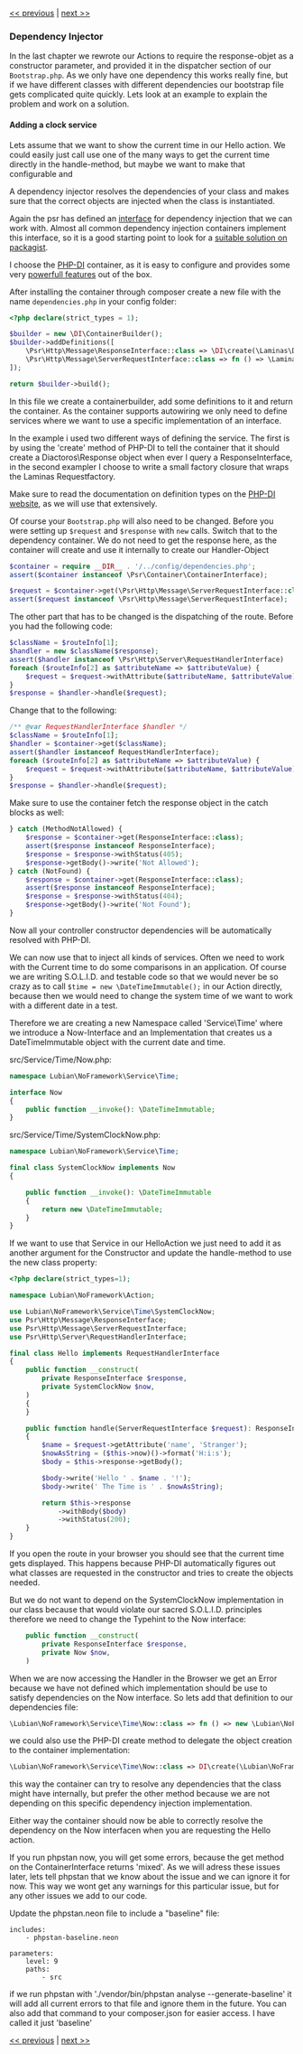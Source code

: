 [<< previous](08-inversion-of-control.md) | [next >>](10-invoker.md)

### Dependency Injector

In the last chapter we rewrote our Actions to require the response-objet as a constructor parameter, and provided it
in the dispatcher section of our `Bootstrap.php`. As we only have one dependency this works really fine, but if we have
different classes with different dependencies our bootstrap file gets complicated quite quickly. Lets look at an example
to explain the problem and work on a solution.

#### Adding a clock service

Lets assume that we want to show the current time in our Hello action. We could easily just call use one of the many
ways to get the current time directly in the handle-method, but maybe we want to make that configurable and 

A dependency injector resolves the dependencies of your class and makes sure that the correct objects are injected when
the class is instantiated.

Again the psr has defined an [interface](https://www.php-fig.org/psr/psr-11/) for dependency injection that we can work
with. Almost all common dependency injection containers implement this interface, so it is a good starting point to look
for a [suitable solution on packagist](https://packagist.org/providers/psr/container-implementation).

I choose the [PHP-DI](https://packagist.org/packages/php-di/php-di) container, as it is easy to configure and provides some very [powerfull features](https://php-di.org/#autowiring) 
out of the box.

After installing the container through composer create a new file with the name `dependencies.php` in your config folder:

```php
<?php declare(strict_types = 1);

$builder = new \DI\ContainerBuilder();
$builder->addDefinitions([
    \Psr\Http\Message\ResponseInterface::class => \DI\create(\Laminas\Diactoros\Response::class),
    \Psr\Http\Message\ServerRequestInterface::class => fn () => \Laminas\Diactoros\ServerRequestFactory::fromGlobals(),
]);

return $builder->build();
```

In this file we create a containerbuilder, add some definitions to it and return the container.
As the container supports autowiring we only need to define services where we want to use a specific implementation of
an interface.

In the example i used two different ways of defining the service. The first is by using the 'create' method of PHP-DI to
tell the container that it should create a Diactoros\Response object when ever I query a ResponseInterface, in the second
exampler I choose to write a small factory closure that wraps the Laminas Requestfactory. 

Make sure to read the documentation on definition types on the [PHP-DI website](https://php-di.org/doc/php-definitions.html#definition-types),
as we will use that extensively.

Of course your `Bootstrap.php` will also need to be changed. Before you were setting up `$request` and `$response` with `new` calls. Switch that to the dependency container. We do not need to get the response here, as the container will create and use it internally
to create our Handler-Object

```php
$container = require __DIR__ . '/../config/dependencies.php';
assert($container instanceof \Psr\Container\ContainerInterface);

$request = $container->get(\Psr\Http\Message\ServerRequestInterface::class);
assert($request instanceof \Psr\Http\Message\ServerRequestInterface);
```

The other part that has to be changed is the dispatching of the route. Before you had the following code:

```php
$className = $routeInfo[1];
$handler = new $className($response);
assert($handler instanceof \Psr\Http\Server\RequestHandlerInterface)
foreach ($routeInfo[2] as $attributeName => $attributeValue) {
    $request = $request->withAttribute($attributeName, $attributeValue);
}
$response = $handler->handle($request);
```

Change that to the following:

```php
/** @var RequestHandlerInterface $handler */
$className = $routeInfo[1];
$handler = $container->get($className);
assert($handler instanceof RequestHandlerInterface);
foreach ($routeInfo[2] as $attributeName => $attributeValue) {
    $request = $request->withAttribute($attributeName, $attributeValue);
}
$response = $handler->handle($request);
```

Make sure to use the container fetch the response object in the catch blocks as well:

```php
} catch (MethodNotAllowed) {
    $response = $container->get(ResponseInterface::class);
    assert($response instanceof ResponseInterface);
    $response = $response->withStatus(405);
    $response->getBody()->write('Not Allowed');
} catch (NotFound) {
    $response = $container->get(ResponseInterface::class);
    assert($response instanceof ResponseInterface);
    $response = $response->withStatus(404);
    $response->getBody()->write('Not Found');
}
```

Now all your controller constructor dependencies will be automatically resolved with PHP-DI.

We can now use that to inject all kinds of services. Often we need to work with the Current time to do some comparisons
in an application. Of course we are writing S.O.L.I.D. and testable code so that we would never be so crazy as to call
`$time = new \DateTimeImmutable();` in our Action directly, because then we would need to change the system time of we
want to work with a different date in a test.

Therefore we are creating a new Namespace called 'Service\Time' where we introduce a Now-Interface and an Implementation
that creates us a DateTimeImmutable object with the current date and time.

src/Service/Time/Now.php:
```php
namespace Lubian\NoFramework\Service\Time;

interface Now
{
    public function __invoke(): \DateTimeImmutable;
}
```
src/Service/Time/SystemClockNow.php:
```php
namespace Lubian\NoFramework\Service\Time;

final class SystemClockNow implements Now
{

    public function __invoke(): \DateTimeImmutable
    {
        return new \DateTimeImmutable;
    }
}
```
If we want to use that Service in our HelloAction we just need to add it as another argument for the Constructor and
update the handle-method to use the new class property:

```php
<?php declare(strict_types=1);

namespace Lubian\NoFramework\Action;

use Lubian\NoFramework\Service\Time\SystemClockNow;
use Psr\Http\Message\ResponseInterface;
use Psr\Http\Message\ServerRequestInterface;
use Psr\Http\Server\RequestHandlerInterface;

final class Hello implements RequestHandlerInterface
{
    public function __construct(
        private ResponseInterface $response,
        private SystemClockNow $now,
    )
    {
    }

    public function handle(ServerRequestInterface $request): ResponseInterface
    {
        $name = $request->getAttribute('name', 'Stranger');
        $nowAsString = ($this->now)()->format('H:i:s');
        $body = $this->response->getBody();

        $body->write('Hello ' . $name . '!');
        $body->write(' The Time is ' . $nowAsString);

        return $this->response
            ->withBody($body)
            ->withStatus(200);
    }
}
```

If you open the route in your browser you should see that the current time gets displayed. This happens because PHP-DI
automatically figures out what classes are requested in the constructor and tries to create the objects needed.

But we do not want to depend on the SystemClockNow implementation in our class because that would violate our sacred
S.O.L.I.D. principles therefore we need to change the Typehint to the Now interface:

```php
    public function __construct(
        private ResponseInterface $response,
        private Now $now,
    )
```

When we are now accessing the Handler in the Browser we get an Error because we have not defined which implementation
should be use to satisfy dependencies on the Now interface. So lets add that definition to our dependencies file:

```php
\Lubian\NoFramework\Service\Time\Now::class => fn () => new \Lubian\NoFramework\Service\Time\SystemClockNow(),
```

we could also use the PHP-DI create method to delegate the object creation to the container implementation:
```php
\Lubian\NoFramework\Service\Time\Now::class => DI\create(\Lubian\NoFramework\Service\Time\SystemClockNow::class),
```

this way the container can try to resolve any dependencies that the class might have internally, but prefer the other
method because we are not depending on this specific dependency injection implementation.

Either way the container should now be able to correctly resolve the dependency on the Now interfacen when you are
requesting the Hello action.

If you run phpstan now, you will get some errors, because the get method on the ContainerInterface returns 'mixed'. As
we will adress these issues later, lets tell phpstan that we know about the issue and we can ignore it for now. This way
we wont get any warnings for this particular issue, but for any other issues we add to our code.

Update the phpstan.neon file to include a "baseline" file:

```
includes:
    - phpstan-baseline.neon

parameters:
    level: 9
    paths:
        - src
```

if we run phpstan with './vendor/bin/phpstan analyse --generate-baseline' it will add all current errors to that file and
ignore them in the future. You can also add that command to your composer.json for easier access. I have called it just
'baseline'

[<< previous](08-inversion-of-control.md) | [next >>](10-invoker.md)